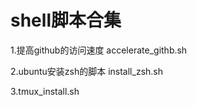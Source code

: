 # shell脚本合集

1.提高github的访问速度 accelerate_githb.sh

2.ubuntu安装zsh的脚本 install_zsh.sh

3.tmux_install.sh  
